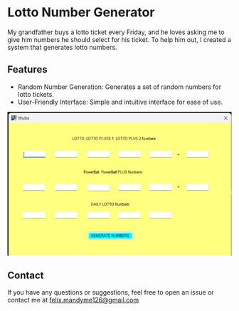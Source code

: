 # Lotto Number Generator

My grandfather buys a lotto ticket every Friday, and he loves asking me to give him numbers he should select for his ticket. To help him out, I created a system that generates lotto numbers.

## Features
- Random Number Generation: Generates a set of random numbers for lotto tickets.
- User-Friendly Interface: Simple and intuitive interface for ease of use.

![forms picture](https://github.com/Felix-Red/Numbers/blob/master/pic.png)

## Contact
If you have any questions or suggestions, feel free to open an issue or contact me at felix.mandyme126@gmail.com

